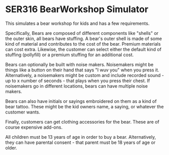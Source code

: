 # SER316 BearWorkshop Simulator
This simulates a bear workshop for kids and has a few requirements.

Specifically, Bears are composed of different components like "shells" or the 
outer skin, all bears have stuffing. A bear's outer shell is made of some kind of 
material and contributes to the cost of the bear. Premium materials can cost extra.
Likewise, the customer can select either the default kind of stuffing (pollyfill)
or a premium stuffing for an additional cost.

Bears can optionally be built with noise makers. Noisemakers might be things like 
a button on their hand that says "I wuv you" when you press it. Alternatively, 
a noisemakers might be custom and include recorded sound - up to x number of 
seconds - that plays when you press their chest. If noisemakers go in different 
locations, bears can have multiple noise makers.

Bears can also have initials or sayings embroidered on them as a kind of bear 
tattoo. These might be the kid owners name, a saying, or whatever the customer 
wants.

Finally, customers can get clothing accessories for the bear. These are of course 
expensive add-ons.

All children must be 13 years of age in order to buy a bear. Alternatively, they 
can have parental consent - that parent must be 18 years of age or older.


 